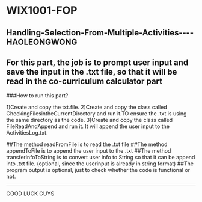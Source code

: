 # WIX1001-FOP

Handling-Selection-From-Multiple-Activities----HAOLEONGWONG
------------------------------------------------------------
For this part, the job is to prompt user input and save the input in the .txt file, so that it will be read in the co-curriculum calculator part
--------------------------------------------------------------------------------------------------------------------------------------------------
###How to run this part?

1)Create and copy the txt.file.
2)Create and copy the class called CheckingFilesintheCurrentDirectory and run it.TO ensure the .txt is using the same directory as the code.
3)Create and copy the class called FileReadAndAppend and run it. It will append the user input to the ActivitiesLog.txt.

##The method readFromFile is to read the .txt file
##The method appendToFile is to append the user input to the .txt
##The method transferinfoToString is to convert user info to String so that it can be append into .txt file. (optional, since the userinput is already in string format)
##The program output is optional, just to check whether the code is functional or not.

------------------------------------------------------------------------------------------------------------------------------------------------
GOOD LUCK GUYS
